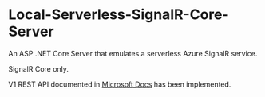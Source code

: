 # Local-Serverless-SignalR-Core-Server
An ASP .NET Core Server that emulates a serverless Azure SignalR service.

SignalR Core only.

V1 REST API documented in [Microsoft Docs](https://docs.microsoft.com/en-us/azure/azure-signalr/signalr-quickstart-rest-api#usage) has been implemented. 
